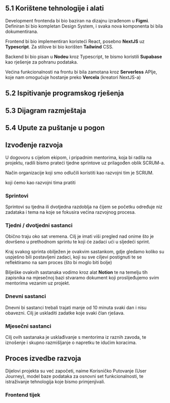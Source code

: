 ## 5.1 Korištene tehnologije i alati

Development frontenda bi bio baziran na dizajnu izrađenom u **Figmi**. Definiran bi bio kompletan Design System, i svaka nova komponenta bi bila dokumentirana.

Frontend bi bio implementiran koristeći React, posebno **NextJS** uz **Typescript**. Za stilove bi bio korišten **Tailwind** CSS.

Backend bi bio pisan u **Nodeu** kroz Typescript, te bismo koristili **Supabase** kao rješenje za pohranu podataka.

Većina funkcionalnosti na frontu bi bila zamotana kroz **Serverless** APIje, koje nam omogućuje hostanje preko **Vercela** (kreatori NextJS-a)

## 5.2 Ispitivanje programskog rješenja

## 5.3 Dijagram razmještaja

## 5.4 Upute za puštanje u pogon

## Izvođenje razvoja

U dogovoru s cijelom ekipom, i pripadnim mentorima, koja bi radila na projektu, radili bismo prateći tjedne sprintove uz prilagođen oblik SCRUM-a.

Način organizacije koji smo odlučili koristiti kao razvojni tim je SCRUM.

koji ćemo kao razvojni tima pratiti

### Sprintovi

Sprintovi su tjedna ili dvotjedna razdoblja na čijem se početku određuje niz zadataka i tema na koje se fokusira većina razvojnog procesa.

### Tjedni / dvotjedni sastanci

Obično traju oko sat vremena. Cilj je imati viši pregled nad onime što je dovršeno u prethodnom sprintu te koji će zadaci ući u sljedeći sprint.

Kraj svakog sprinta obilježen je ovakvim sastankom, gdje gledamo koliko su uspješno bili postavljeni zadaci, koji su sve ciljevi postignuti te se reflektiramo na sam proces (što bi moglo biti bolje)

Bilješke ovakvih sastanaka vodimo kroz alat **Notion** te na temelju tih zapisnika na mjesečnoj bazi stvaramo dokument koji proslijeđujemo svim mentorima vezanim uz projekt.

### Dnevni sastanci

Dnevni bi sastanci trebali trajati manje od 10 minuta svaki dan i nisu obavezni. Cilj je uskladiti zadatke koje svaki član rješava.

### Mjesečni sastanci

Cilj ovih sastanaka je usklađivanje s mentorima iz raznih zavoda, te iznošenje i skupno razmišljanje o napretku te idućim koracima.

## Proces izvedbe razvoja

Dijelovi projekta su već započeti, naime Korisničko Putovanje (User Journey), model baze podataka za osnovni set funkcionalnosti, te istraživanje tehnologija koje bismo primjenjivali.

### Frontend tijek
